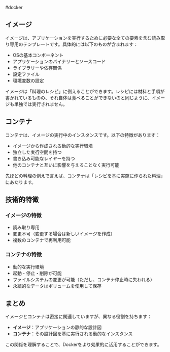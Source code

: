 #docker

## イメージ

イメージは、アプリケーションを実行するために必要な全ての要素を含む読み取り専用のテンプレートです。具体的には以下のものが含まれます：

- OSの基本コンポーネント
- アプリケーションのバイナリーとソースコード
- ライブラリーや依存関係
- 設定ファイル
- 環境変数の設定

イメージは「料理のレシピ」に例えることができます。レシピには材料と手順が書かれているものの、それ自体は食べることができないのと同じように、イメージも単独では実行されません。

## コンテナ

コンテナは、イメージの実行中のインスタンスです。以下の特徴があります：

- イメージから作成される動的な実行環境
- 独立した実行空間を持つ
- 書き込み可能なレイヤーを持つ
- 他のコンテナと互いに影響を与えることなく実行可能

先ほどの料理の例えで言えば、コンテナは「レシピを基に実際に作られた料理」にあたります。

## 技術的特徴

### イメージの特徴

- 読み取り専用
- 変更不可（変更する場合は新しいイメージを作成）
- 複数のコンテナで再利用可能

### コンテナの特徴

- 動的な実行環境
- 起動・停止・削除が可能
- ファイルシステムの変更が可能（ただし、コンテナ停止時に失われる）
- 永続的なデータはボリュームを使用して保存

## まとめ

イメージとコンテナは密接に関連していますが、異なる役割を持ちます：

- **イメージ**：アプリケーションの静的な設計図
- **コンテナ**：その設計図を基に実行される動的なインスタンス

この関係を理解することで、Dockerをより効果的に活用することができます。
